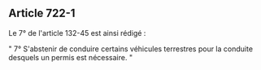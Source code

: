 Article 722-1
----
Le 7° de l'article 132-45 est ainsi rédigé :

" 7° S'abstenir de conduire certains véhicules terrestres pour la conduite
desquels un permis est nécessaire. "
